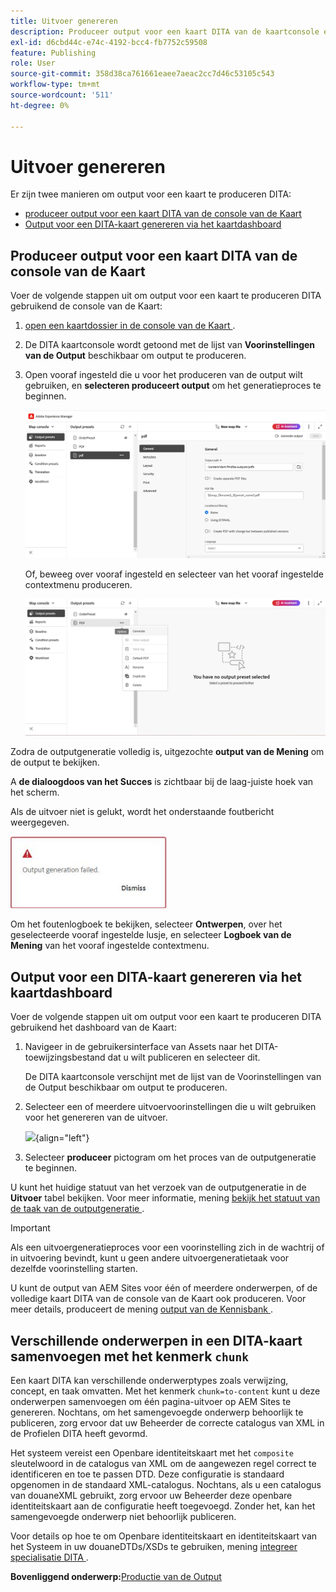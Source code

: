 ```yaml
---
title: Uitvoer genereren
description: Produceer output voor een kaart DITA van de kaartconsole en het dashboard van de Kaart in AEM Guides.
exl-id: d6cbd44c-e74c-4192-bcc4-fb7752c59508
feature: Publishing
role: User
source-git-commit: 358d38ca761661eaee7aeac2cc7d46c53105c543
workflow-type: tm+mt
source-wordcount: '511'
ht-degree: 0%

---
```


# Uitvoer genereren

Er zijn twee manieren om output voor een kaart te produceren DITA:

- [ produceer output voor een kaart DITA van de console van de Kaart ](#generate-output-for-a-dita-map-from-the-map-console)
- [Output voor een DITA-kaart genereren via het kaartdashboard](#generate-output-for-a-dita-map-from-the-map-dashboard)

## Produceer output voor een kaart DITA van de console van de Kaart

Voer de volgende stappen uit om output voor een kaart te produceren DITA gebruikend de console van de Kaart:

1. [ open een kaartdossier in de console van de Kaart ](./open-files-map-console.md).
2. De DITA kaartconsole wordt getoond met de lijst van **Voorinstellingen van de Output** beschikbaar om output te produceren.

3. Open vooraf ingesteld die u voor het produceren van de output wilt gebruiken, en **selecteren produceert output** om het generatieproces te beginnen.

   <img src="images/generate-output-pdf.png" alt="tabblad Metagegevens" width="600">

   Of, beweeg over vooraf ingesteld en selecteer **&#x200B;**&#x200B;van het vooraf ingestelde contextmenu produceren.


   <img src="images/generate-preset-map-console.png" alt="tabblad Metagegevens" width="600">

Zodra de outputgeneratie volledig is, uitgezochte **output van de Mening** om de output te bekijken.

A **de dialoogdoos van het Succes** is zichtbaar bij de laag-juiste hoek van het scherm.

Als de uitvoer niet is gelukt, wordt het onderstaande foutbericht weergegeven.

<img src="images/error-log.png" alt="foutenlogboek" width="250">

Om het foutenlogboek te bekijken, selecteer **Ontwerpen**, over het geselecteerde vooraf ingestelde lusje, en selecteer **Logboek van de Mening** van het vooraf ingestelde contextmenu.

## Output voor een DITA-kaart genereren via het kaartdashboard

Voer de volgende stappen uit om output voor een kaart te produceren DITA gebruikend het dashboard van de Kaart:

1. Navigeer in de gebruikersinterface van Assets naar het DITA-toewijzingsbestand dat u wilt publiceren en selecteer dit.

   De DITA kaartconsole verschijnt met de lijst van de Voorinstellingen van de Output beschikbaar om output te produceren.

1. Selecteer een of meerdere uitvoervoorinstellingen die u wilt gebruiken voor het genereren van de uitvoer.

   ![](images/generate-multiple-outputs-uuid.png){align="left"}

1. Selecteer **produceer** pictogram om het proces van de outputgeneratie te beginnen.


U kunt het huidige statuut van het verzoek van de outputgeneratie in de **Uitvoer** tabel bekijken. Voor meer informatie, mening [ bekijk het statuut van de taak van de outputgeneratie ](./generate-output-manage-process.md#view-the-status-of-the-output-generation-task).

>[!IMPORTANT]
>
> Als een uitvoergeneratieproces voor een voorinstelling zich in de wachtrij of in uitvoering bevindt, kunt u geen andere uitvoergeneratietaak voor dezelfde voorinstelling starten.

U kunt de output van AEM Sites voor één of meerdere onderwerpen, of de volledige kaart DITA van de console van de Kaart ook produceren. Voor meer details, produceert de mening [ output van de Kennisbank ](web-editor-article-publishing.md#id218CK0U019I).

## Verschillende onderwerpen in een DITA-kaart samenvoegen met het kenmerk `chunk`

Een kaart DITA kan verschillende onderwerptypes zoals verwijzing, concept, en taak omvatten. Met het kenmerk `chunk=to-content` kunt u deze onderwerpen samenvoegen om één pagina-uitvoer op AEM Sites te genereren. Nochtans, om het samengevoegde onderwerp behoorlijk te publiceren, zorg ervoor dat uw Beheerder de correcte catalogus van XML in de Profielen DITA heeft gevormd.

Het systeem vereist een Openbare identiteitskaart met het `composite` sleutelwoord in de catalogus van XML om de aangewezen regel correct te identificeren en toe te passen DTD.
Deze configuratie is standaard opgenomen in de standaard XML-catalogus. Nochtans, als u een catalogus van douaneXML gebruikt, zorg ervoor uw Beheerder deze openbare identiteitskaart aan de configuratie heeft toegevoegd. Zonder het, kan het samengevoegde onderwerp niet behoorlijk publiceren.

Voor details op hoe te om Openbare identiteitskaart en identiteitskaart van het Systeem in uw douaneDTDs/XSDs te gebruiken, mening [ integreer specialisatie DITA ](../cs-install-guide/dita-ot-specialization.md#integrate-dita-specialization-id211mb0e00xa).



**Bovenliggend onderwerp:**&#x200B;[ Productie van de Output ](generate-output.md)
